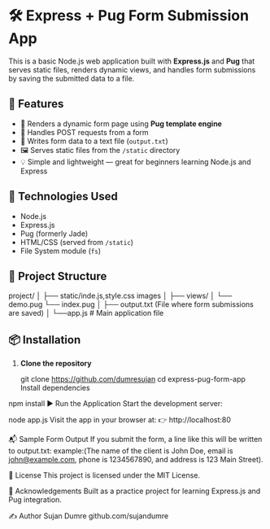 # 🛠️ Express + Pug Form Submission App

This is a basic Node.js web application built with **Express.js** and **Pug** that serves static files, renders dynamic views, and handles form submissions by saving the submitted data to a file.



## 🚀 Features

- 📄 Renders a dynamic form page using **Pug template engine**
- 📨 Handles POST requests from a form
- 📁 Writes form data to a text file (`output.txt`)
- 🖼️ Serves static files from the `/static` directory
- 💡 Simple and lightweight — great for beginners learning Node.js and Express



## 🧰 Technologies Used

- Node.js
- Express.js
- Pug (formerly Jade)
- HTML/CSS (served from `/static`)
- File System module (`fs`)



## 📁 Project Structure

project/
│
├── static/inde.js,style.css images
│
├── views/ 
│ └── demo.pug
  └── index.pug
│
├── output.txt (File where form submissions are saved)
│
└──app.js # Main application file




## 📦 Installation

1. **Clone the repository**
 
   git clone https://github.com/dumresujan
   cd express-pug-form-app
Install dependencies


npm install
▶️ Run the Application
Start the development server:


node app.js
Visit the app in your browser at:
👉 http://localhost:80

📬 Sample Form Output
If you submit the form, a line like this will be written to output.txt:
example:(The name of the client is John Doe, email is john@example.com, phone is 1234567890, and address is 123 Main Street).

📄 License
This project is licensed under the MIT License.

🙌 Acknowledgements
Built as a practice project for learning Express.js and Pug integration.

✍️ Author
Sujan Dumre
github.com/sujandumre

